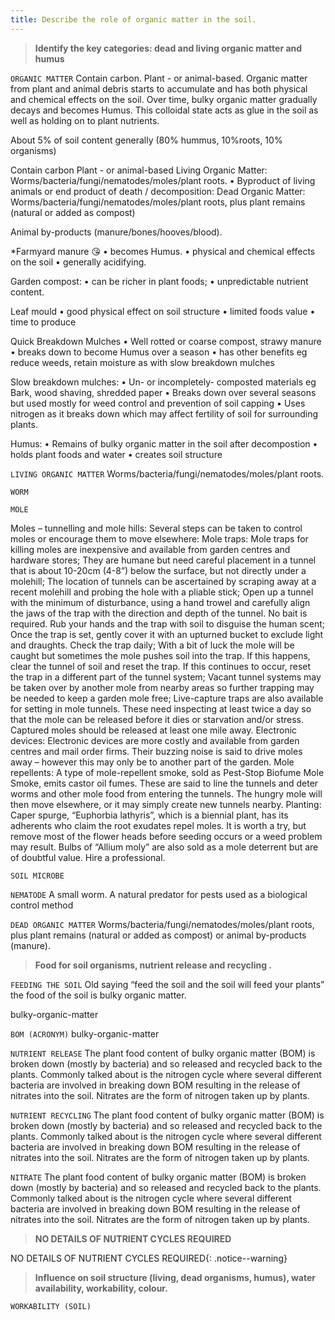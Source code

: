 ```yaml
---
title: Describe the role of organic matter in the soil.
---
```



> **Identify the key categories: dead and living
organic matter and humus** 


`ORGANIC MATTER`
Contain carbon. Plant - or animal-based.
Organic matter from plant and animal debris starts to accumulate and has both physical and chemical effects on the soil.  Over time, bulky organic matter gradually decays and becomes Humus.  This colloidal state acts as glue in the soil as well as holding on to plant nutrients.

About 5% of soil content generally (80% hummus, 10%roots, 10% organisms)

Contain carbon
Plant - or animal-based
Living Organic Matter:
Worms/bacteria/fungi/nematodes/moles/plant roots.
• Byproduct of living animals or end product of death / decomposition:
Dead Organic Matter:
Worms/bacteria/fungi/nematodes/moles/plant roots, plus plant remains (natural or added as compost)

Animal by-products (manure/bones/hooves/blood).

*Farmyard manure 😘
• becomes Humus.
• physical and chemical effects on the soil
• generally acidifying.

Garden compost:
• can be richer in plant foods;
• unpredictable nutrient content.

Leaf mould
• good physical effect on soil structure
• limited foods value
• time to produce

Quick Breakdown Mulches
• Well rotted or coarse compost, strawy manure
• breaks down to become Humus over a season
• has other benefits eg reduce weeds, retain moisture as with slow breakdown mulches

Slow breakdown mulches:
• Un- or incompletely- composted materials eg Bark, wood shaving, shredded paper
• Breaks down over several seasons but used mostly for weed control and prevention of soil capping
• Uses nitrogen as it breaks down which may affect fertility of soil for surrounding plants.

Humus:
• Remains of bulky organic matter in the soil after decompostion
• holds plant foods and water
• creates soil structure



`LIVING ORGANIC MATTER`
Worms/bacteria/fungi/nematodes/moles/plant roots.


`WORM`

`MOLE`

Moles – tunnelling and mole hills:
Several steps can be taken to control moles or encourage them to move elsewhere:
Mole traps:
Mole traps for killing moles are inexpensive and available from garden centres and hardware stores;
They are humane but need careful placement in a tunnel that is about 10-20cm (4-8”) below the surface, but not directly under a molehill;
The location of tunnels can be ascertained by scraping away at a recent molehill and probing the hole with a pliable stick;
Open up a tunnel with the minimum of disturbance, using a hand trowel and carefully align the jaws of the trap with the direction and depth of the tunnel.  No bait is required.  Rub your hands and the trap with soil to disguise the human scent;
Once the trap is set, gently cover it with an upturned bucket to exclude light and draughts.  Check the trap daily;
With a bit of luck the mole will be caught but sometimes the mole pushes soil into the trap.  If this happens, clear the tunnel of soil and reset the trap.  If this continues to occur, reset the trap in a different part of the tunnel system;
Vacant tunnel systems may be taken over by another mole from nearby areas so further trapping may be needed to keep a garden mole free;
Live-capture traps are also available for setting in mole tunnels.  These need inspecting at least twice a day so that the mole can be released before it dies or starvation and/or stress.  Captured moles should be released at least one mile away.
Electronic devices:
Electronic devices are more costly and available from garden centres and mail order firms.  Their buzzing noise is said to drive moles away – however this may only be to another part of the garden.
Mole repellents:
A type of mole-repellent smoke, sold as Pest-Stop Biofume Mole Smoke, emits castor oil fumes.  These are said to line the tunnels and deter worms and other mole food from entering the tunnels.  The hungry mole will then move elsewhere, or it may simply create new tunnels nearby.
Planting:
Caper spurge, “Euphorbia lathyris”, which is a biennial plant, has its adherents who claim the root exudates repel moles.  It is worth a try, but remove most of the flower heads before seeding occurs or a weed problem may result.  Bulbs of “Allium moly” are also sold as a mole deterrent but are of doubtful value.
Hire a professional.


`SOIL MICROBE`

`NEMATODE`
A small worm. A natural predator for pests used as a biological control method


`DEAD ORGANIC MATTER`
Worms/bacteria/fungi/nematodes/moles/plant roots, plus plant remains (natural or added as compost) or animal by-products (manure).

> **Food for soil organisms, nutrient release and
recycling .** 


`FEEDING THE SOIL`
Old saying “feed the soil and the soil will feed your plants” the food of the soil is bulky organic matter.  


bulky-organic-matter

`BOM (ACRONYM)`
bulky-organic-matter


`NUTRIENT RELEASE`
The plant food content of bulky organic matter (BOM) is broken down (mostly by bacteria) and so released and recycled back to the plants.  Commonly talked about is the nitrogen cycle where several different bacteria are involved in breaking down BOM resulting in the release of nitrates into the soil. Nitrates are the form of nitrogen taken up by plants.


`NUTRIENT RECYCLING`
The plant food content of bulky organic matter (BOM) is broken down (mostly by bacteria) and so released and recycled back to the plants.  Commonly talked about is the nitrogen cycle where several different bacteria are involved in breaking down BOM resulting in the release of nitrates into the soil. Nitrates are the form of nitrogen taken up by plants.


`NITRATE`
The plant food content of bulky organic matter (BOM) is broken down (mostly by bacteria) and so released and recycled back to the plants.  Commonly talked about is the nitrogen cycle where several different bacteria are involved in breaking down BOM resulting in the release of nitrates into the soil. Nitrates are the form of nitrogen taken up by plants.

> **NO DETAILS OF NUTRIENT CYCLES
REQUIRED** 


NO DETAILS OF NUTRIENT CYCLES REQUIRED{: .notice--warning}

> **Influence on soil structure (living, dead
organisms, humus), water availability, workability,
colour.** 


`WORKABILITY (SOIL)`
